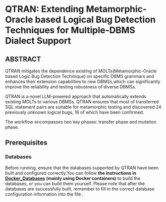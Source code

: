 # QTRAN: Extending Metamorphic-Oracle based Logical Bug Detection Techniques for Multiple-DBMS Dialect Support

## ABSTRACT
QTRAN mitigates the dependence existing of MOLTs(Metamorphic-Oracle based Logic Bug Detection Techinique) on specific DBMS grammars and enhances their extension capabilities to new DBMSs,which can significantly improve the reliability and testing robustness of diverse DBMSs. 

QTRAN is a novel LLM-powered approach that automatically extends existing MOLTs to various DBMSs. QTRAN ensures that most of transferred SQL statement pairs are suitable for metamorphic testing and discovered 24 previously unknown logical bugs, 16 of which have been confirmed.  

The workflow encompasses two key phases: transfer phase and mutation phase.


## Prerequisites
### Databases
Before running, ensure that the databases supported by QTRAN  have been built and configured correctly.You can follow **the instructions in [Docker_Databases](Docker_Databases.md) (mainly using Docker containers)** to build the databases, or you can build them yourself. Please note that after the databases are successfully built, remember to fill in the correct database configuration information into the file .

### 





